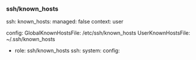 
### ssh/known_hosts

ssh:
  known_hosts:
    managed: false
    context: user
    
  config:
    GlobalKnownHostsFile: /etc/ssh/known_hosts
    UserKnownHostsFile: ~/.ssh/known_hosts
    
- role: ssh/known_hosts
  ssh:
    system:
    config:
      
